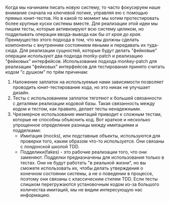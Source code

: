 Когда мы начинаем писать новую систему, то часто фокусируем наше внимание сначала на ключевой логике, управляя ею с помощью прямых юнит-тестов. Но в какой то момент мы хотим протестировать более крупные куски системы вместе.
Для реализации этой идеи мы пишем тесты, которые активизируют всю систему целиком, но подделывать операции ввода-вывода как бы *от края до края*. Преимущество этого подхода в том, что мы должны сделать компоненты с внутренним состоянием явными и передавать их туда-сюда.
Для реализации сущностей, которые будут делать "фейковые" операции используют два подхода monky-patch и реализацию "фейковых" интерфейсов.
Использование подхода monkey-patch для реализации "фейковых" интерфейсов для тестирования принято считать кодом "с душком" по трём причинам:
1. Наложение заплаток на используемые нами зависимости позволяет проводить юнит-тестирование кода, но это никак не улучшает дизайн.
2. Тесты с использованием заплаток тяготеют к большей связанности с деталями реализации кодовой базы. Такая связанность между кодом и тестом, как правило, делает тесты ненадежными.
3. Чрезмерное использование имитаций приводит к сложным тестам, которые не способны объяснить код.
Вот краткое и несколько упрощенное определение разницы между имитациями и подделками:
	- Имитация (mocks), или подставные объекты, используются для проверки того, каким образом что-то используется. Они связаны с лондонской школой TDD.
	- Подделики(fakes) - это рабочие реализации того, что они заменяют. Подделки предназначены для использования только в тестах. Они не будут работать "в реальной жизни", но вы сможете использовать их, чтобы делать утверждения о конечном состоянии системы, а не о поведении в процессе, поэтому они связаны с классическим стилем TDD.
Если тесты слишком перегружаются установочным кодом из-за большого количества имитаций, мы не видим интересующую нас информацию.